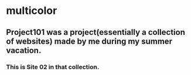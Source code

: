 # multicolor
## Project101 was a project(essentially a collection of websites) made by me during my summer vacation.
### This is Site 02 in that collection.



